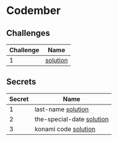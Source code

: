 # Codember

## Challenges

| Challenge | Name                                  |
| --------- | ------------------------------------- |
| 1         | [solution]()                          |                       

## Secrets

| Secret | Name                   |
| ------ | ---------------------- |
| 1      | last-name [solution](# "submit rauch")                                
| 2      | the-special-date [solution](# "submit 2023-12-01")                           |
| 3      | konami code [solution](# "Up Up Down Down Left Right Left Right b a")   |
